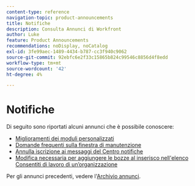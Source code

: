 ```yaml
---
content-type: reference
navigation-topic: product-announcements
title: Notifiche
description: Consulta Annunci di Workfront
author: Luke
feature: Product Announcements
recommendations: noDisplay, noCatalog
exl-id: 3fe99aec-1489-4434-b787-cc3f940c9062
source-git-commit: 92ebfc6e2f33c15865b824c99546c8856d4f8edd
workflow-type: tm+mt
source-wordcount: '42'
ht-degree: 4%

---
```


# Notifiche

Di seguito sono riportati alcuni annunci che è possibile conoscere:

* [Miglioramenti dei moduli personalizzati](../../product-announcements/announcements/custom-form-enhancements.md)
* [Domande frequenti sulla finestra di manutenzione](../../product-announcements/announcements/maintenance-window-faq.md)
* [Annulla iscrizione ai messaggi del Centro notifiche](unsubscribe-from-ac-messages.md)
* [Modifica necessaria per aggiungere le bozze al inserisco nell&#39;elenco Consentiti di lavoro di un’organizzazione](proofhq-domain-change-workfront.md)



Per gli annunci precedenti, vedere l&#39;[Archivio annunci](announcement-archive/announcement-archive.md).
